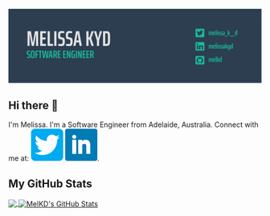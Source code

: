 [![Header](https://github.com/MelKD/melkd/blob/master/readme-banner.png "Header")](https://melissakyd.com)

## Hi there 👋
I'm Melissa. I'm a Software Engineer from Adelaide, Australia. 
Connect with me at:
[![Twitter][1.1]][1]   [![LinkedIn][2.1]][3].


## My GitHub Stats

<a href="https://github.com/MelKD/MelKD">
  <img align="center" src="https://github-readme-stats.vercel.app/api/top-langs/?username=MelKD&hide=java,html&title_color=ffffff&text_color=c9cacc&icon_color=2bbc8a&bg_color=19BC9C" />
</a>
<a href="https://github.com/MelKD/MelKD">
  <img align="center" src="https://github-readme-stats.vercel.app/api?username=MelKD&show_icons=true&line_height=27&count_private=true&title_color=ffffff&text_color=c9cacc&icon_color=2bbc8a&bg_color=2C3E50" alt="MelKD's GitHub Stats" />
</a>

<!-- links to social media icons -->

<!-- icons with padding -->

[1.1]: https://github.com/MelKD/melkd/blob/master/twitter.png 
[2.1]: https://github.com/MelKD/melkd/blob/master/linkedin.png 


<!-- links to social media accounts -->

[1]: https://twitter.com/melissa_k__d
[2]: https://github.com/MelKD
[3]: https://www.linkedin.com/in/melissakyd/
